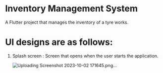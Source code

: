 # Inventory Management System

A Flutter project that manages the inventory of a tyre works.

# UI designs are as follows:
1. Splash screen :
   Screen that opens when the user starts the application.

   ![Uploading Screenshot 2023-10-02 171645.png…]()

